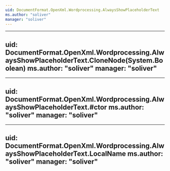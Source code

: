 ```yaml
---
uid: DocumentFormat.OpenXml.Wordprocessing.AlwaysShowPlaceholderText
ms.author: "soliver"
manager: "soliver"
---
```


---
uid: DocumentFormat.OpenXml.Wordprocessing.AlwaysShowPlaceholderText.CloneNode(System.Boolean)
ms.author: "soliver"
manager: "soliver"
---

---
uid: DocumentFormat.OpenXml.Wordprocessing.AlwaysShowPlaceholderText.#ctor
ms.author: "soliver"
manager: "soliver"
---

---
uid: DocumentFormat.OpenXml.Wordprocessing.AlwaysShowPlaceholderText.LocalName
ms.author: "soliver"
manager: "soliver"
---
